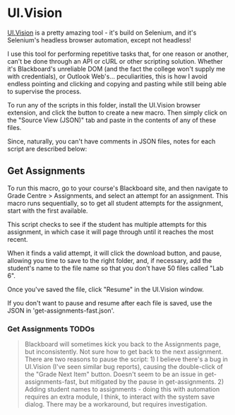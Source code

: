 # UI.Vision

[UI.Vision](https://ui.vision/) is a pretty amazing tool - it's build on Selenium, and it's Selenium's headless browser automation, except not headless!

I use this tool for performing repetitive tasks that, for one reason or another, can't be done through an API or cURL or other scripting solution. Whether it's Blackboard's unreliable DOM (and the fact the college won't supply me with credentials), or Outlook Web's... peculiarities, this is how I avoid endless pointing and clicking and copying and pasting while still being able to supervise the process.

To run any of the scripts in this folder, install the UI.Vision browser extension, and click the button to create a new macro. Then simply click on the "Source View (JSON)" tab and paste in the contents of any of these files.

Since, naturally, you can't have comments in JSON files, notes for each script are described below:

## Get Assignments

To run this macro, go to your course's Blackboard site, and then navigate to Grade Centre > Assignments, and select an attempt for an assignment. This macro runs sequentially, so to get all student attempts for the assignment, start with the first available.

This script checks to see if the student has multiple attempts for this assignment, in which case it will page through until it reaches the most recent.

When it finds a valid attempt, it will click the download button, and pause, allowing you time to save to the right folder, and, if necessary, add the student's name to the file name so that you don't have 50 files called "Lab 6". 

Once you've saved the file, click "Resume" in the UI.Vision window.

If you don't want to pause and resume after each file is saved, use the JSON in 'get-assignments-fast.json'.

### Get Assignments TODOs

> Blackboard will sometimes kick you back to the Assignments page, but inconsistently. Not sure how to get back to the next assignment.
> There are two reasons to pause the script: 1) I believe there's a bug in UI.Vision (I've seen similar bug reports), causing the double-click of the "Grade Next Item" button. Doesn't seem to be an issue in get-assignments-fast, but mitigated by the pause in get-assignments. 2) Adding student names to assignments - doing this with automation requires an extra module, I think, to interact with the system save dialog. There may be a workaround, but requires investigation.